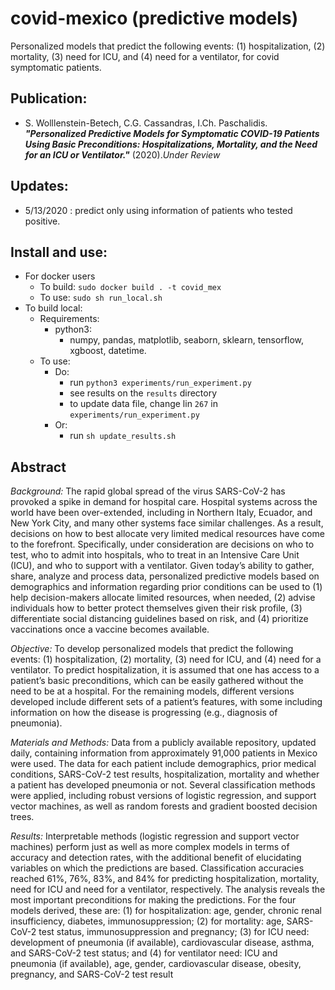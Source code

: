 # covid-mexico  (predictive models) 
Personalized models that predict the following events: (1) hospitalization, (2) mortality, (3) need for ICU, and (4) need for a ventilator, for covid symptomatic patients.

## Publication:
- S. Wolllenstein-Betech, C.G. Cassandras, I.Ch. Paschalidis. 
***"Personalized Predictive Models for Symptomatic COVID-19 Patients Using Basic Preconditions: Hospitalizations, Mortality, and the Need for an ICU or Ventilator."*** (2020).*Under Review* 

## Updates:
- 5/13/2020 : predict only using information of patients who tested positive.
## Install and use:
- For docker users 
    - To build: `sudo docker build . -t covid_mex`
    - To use: `sudo sh run_local.sh` 
- To build local:
    - Requirements:
        - python3: 
            - numpy, pandas, matplotlib, seaborn, sklearn, tensorflow, xgboost, datetime.
    - To use:
        - Do:
            - run `python3 experiments/run_experiment.py`
            - see results on the `results` directory
            - to update data file, change lin `267` in `experiments/run_experiment.py`
        - Or:
            - run `sh update_results.sh`
       
## Abstract
*Background:* 
The rapid global spread of the virus SARS-CoV-2 has provoked a spike in demand for hospital care. Hospital systems across the world have been over-extended, including in Northern Italy, Ecuador, and New York City, and many other systems face similar challenges. As a result, decisions on how to best allocate very limited medical resources have come to the forefront. Specifically, under consideration are decisions on who to test, who to admit into hospitals, who to treat in an Intensive Care Unit (ICU), and who to support with a ventilator. Given today’s ability to gather, share, analyze and process data, personalized predictive models based on demographics and information regarding prior conditions can be used to (1) help decision-makers allocate limited resources, when needed, (2) advise individuals how to better protect themselves given their risk profile, (3) differentiate social distancing guidelines based on risk, and (4) prioritize vaccinations once a vaccine becomes available. 

*Objective:* 
To develop personalized models that predict the following events: (1) hospitalization, (2) mortality, (3) need for ICU, and (4) need for a ventilator. To predict hospitalization, it is assumed that one has access to a patient’s basic preconditions, which can be easily gathered without the need to be at a hospital. For the remaining models, different versions developed include different sets of a patient’s features, with some including information on how the disease is progressing (e.g., diagnosis of pneumonia). 

*Materials and Methods:* 
Data from a publicly available repository, updated daily, containing information from approximately 91,000 patients in Mexico were used. The data for each patient include demographics, prior medical conditions, SARS-CoV-2 test results, hospitalization, mortality and whether a patient has developed pneumonia or not. Several classification methods were applied, including robust versions of logistic regression, and support vector machines, as well as random forests and gradient boosted decision trees. 

*Results:* 
Interpretable methods (logistic regression and support vector machines) perform just as well as more complex models in terms of accuracy and detection rates, with the additional benefit of elucidating variables on which the predictions are based. Classification accuracies reached 61%, 76%, 83%, and 84% for predicting hospitalization, mortality, need for ICU and need for a ventilator, respectively. The analysis reveals the most important preconditions for making the predictions. For the four models derived, these are: (1) for hospitalization: age, gender, chronic renal insufficiency, diabetes, immunosuppression; (2) for mortality: age, SARS-CoV-2 test status, immunosuppression and pregnancy; (3) for ICU need: development of pneumonia (if available), cardiovascular disease, asthma, and SARS-CoV-2 test status; and (4) for ventilator need: ICU and pneumonia (if available), age, gender, cardiovascular disease, obesity, pregnancy, and SARS-CoV-2 test result
